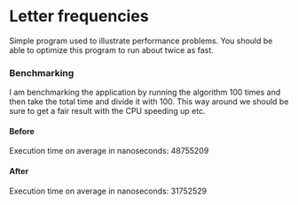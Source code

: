 # Letter frequencies
Simple program used to illustrate performance problems. You should be able to optimize this program to run about twice as fast.

### Benchmarking
I am benchmarking the application by running the algorithm 100 times and then take the total time and divide it with 100.
This way around we should be sure to get a fair result with the CPU speeding up etc.
#### Before
Execution time on average in nanoseconds: 48755209
#### After
Execution time on average in nanoseconds: 31752529